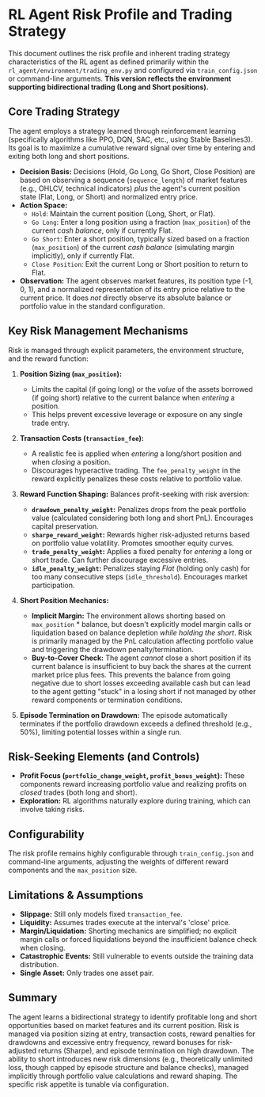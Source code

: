 # RL Agent Risk Profile and Trading Strategy

This document outlines the risk profile and inherent trading strategy characteristics of the RL agent as defined primarily within the `rl_agent/environment/trading_env.py` and configured via `train_config.json` or command-line arguments. **This version reflects the environment supporting bidirectional trading (Long and Short positions).**

## Core Trading Strategy

The agent employs a strategy learned through reinforcement learning (specifically algorithms like PPO, DQN, SAC, etc., using Stable Baselines3). Its goal is to maximize a cumulative reward signal over time by entering and exiting both long and short positions.

-   **Decision Basis:** Decisions (Hold, Go Long, Go Short, Close Position) are based on observing a sequence (`sequence_length`) of market features (e.g., OHLCV, technical indicators) *plus* the agent's current position state (Flat, Long, or Short) and normalized entry price.
-   **Action Space:**
    -   `Hold`: Maintain the current position (Long, Short, or Flat).
    -   `Go Long`: Enter a long position using a fraction (`max_position`) of the current *cash balance*, only if currently Flat.
    -   `Go Short`: Enter a short position, typically sized based on a fraction (`max_position`) of the current *cash balance* (simulating margin implicitly), only if currently Flat.
    -   `Close Position`: Exit the current Long or Short position to return to Flat.
-   **Observation:** The agent observes market features, its position type (-1, 0, 1), and a normalized representation of its entry price relative to the current price. It does *not* directly observe its absolute balance or portfolio value in the standard configuration.

## Key Risk Management Mechanisms

Risk is managed through explicit parameters, the environment structure, and the reward function:

1.  **Position Sizing (`max_position`):**
    -   Limits the capital (if going long) or the *value* of the assets borrowed (if going short) relative to the current balance when *entering* a position.
    -   This helps prevent excessive leverage or exposure on any single trade entry.

2.  **Transaction Costs (`transaction_fee`):**
    -   A realistic fee is applied when *entering* a long/short position and when *closing* a position.
    -   Discourages hyperactive trading. The `fee_penalty_weight` in the reward explicitly penalizes these costs relative to portfolio value.

3.  **Reward Function Shaping:** Balances profit-seeking with risk aversion:
    -   **`drawdown_penalty_weight`:** Penalizes drops from the peak portfolio value (calculated considering both long and short PnL). Encourages capital preservation.
    -   **`sharpe_reward_weight`:** Rewards higher risk-adjusted returns based on portfolio value volatility. Promotes smoother equity curves.
    -   **`trade_penalty_weight`:** Applies a fixed penalty for *entering* a long or short trade. Can further discourage excessive entries.
    -   **`idle_penalty_weight`:** Penalizes staying *Flat* (holding only cash) for too many consecutive steps (`idle_threshold`). Encourages market participation.

4.  **Short Position Mechanics:**
    -   **Implicit Margin:** The environment allows shorting based on `max_position` * balance, but doesn't explicitly model margin calls or liquidation based on balance depletion *while holding the short*. Risk is primarily managed by the PnL calculation affecting portfolio value and triggering the drawdown penalty/termination.
    -   **Buy-to-Cover Check:** The agent *cannot* close a short position if its current balance is insufficient to buy back the shares at the current market price plus fees. This prevents the balance from going negative due to short losses exceeding available cash but can lead to the agent getting "stuck" in a losing short if not managed by other reward components or termination conditions.

5.  **Episode Termination on Drawdown:** The episode automatically terminates if the portfolio drawdown exceeds a defined threshold (e.g., 50%), limiting potential losses within a single run.

## Risk-Seeking Elements (and Controls)

-   **Profit Focus (`portfolio_change_weight`, `profit_bonus_weight`):** These components reward increasing portfolio value and realizing profits on *closed* trades (both long and short).
-   **Exploration:** RL algorithms naturally explore during training, which can involve taking risks.

## Configurability

The risk profile remains highly configurable through `train_config.json` and command-line arguments, adjusting the weights of different reward components and the `max_position` size.

## Limitations & Assumptions

-   **Slippage:** Still only models fixed `transaction_fee`.
-   **Liquidity:** Assumes trades execute at the interval's 'close' price.
-   **Margin/Liquidation:** Shorting mechanics are simplified; no explicit margin calls or forced liquidations beyond the insufficient balance check when closing.
-   **Catastrophic Events:** Still vulnerable to events outside the training data distribution.
-   **Single Asset:** Only trades one asset pair.

## Summary

The agent learns a bidirectional strategy to identify profitable long and short opportunities based on market features and its current position. Risk is managed via position sizing at entry, transaction costs, reward penalties for drawdowns and excessive entry frequency, reward bonuses for risk-adjusted returns (Sharpe), and episode termination on high drawdown. The ability to short introduces new risk dimensions (e.g., theoretically unlimited loss, though capped by episode structure and balance checks), managed implicitly through portfolio value calculations and reward shaping. The specific risk appetite is tunable via configuration. 